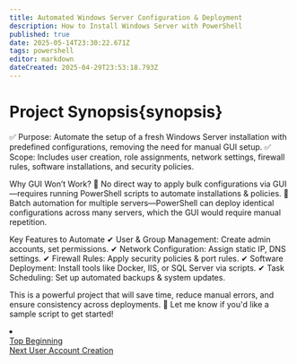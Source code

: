 ```yaml
---
title: Automated Windows Server Configuration & Deployment
description: How to Install Windows Server with PowerShell
published: true
date: 2025-05-14T23:30:22.671Z
tags: powershell
editor: markdown
dateCreated: 2025-04-29T23:53:18.793Z
---
```


# Project Synopsis{synopsis}
✅ Purpose: Automate the setup of a fresh Windows Server installation with predefined configurations, removing the need for manual GUI setup. ✅ Scope: Includes user creation, role assignments, network settings, firewall rules, software installations, and security policies.

Why GUI Won’t Work?
🚫 No direct way to apply bulk configurations via GUI—requires running PowerShell scripts to automate installations & policies. 🚫 Batch automation for multiple servers—PowerShell can deploy identical configurations across many servers, which the GUI would require manual repetition.

Key Features to Automate
✔ User & Group Management: Create admin accounts, set permissions. ✔ Network Configuration: Assign static IP, DNS settings. ✔ Firewall Rules: Apply security policies & port rules. ✔ Software Deployment: Install tools like Docker, IIS, or SQL Server via scripts. ✔ Task Scheduling: Set up automated backups & system updates.

This is a powerful project that will save time, reduce manual errors, and ensure consistency across deployments. 🚀 Let me know if you'd like a sample script to get started!


<li class="config-item">
  <div class="navigation">
    <div class="nav-back">
      <a href="#synopsis" class="back">Top 
        <span class="label">Beginning</span>
      </a>
    </div>
    <span class="divider"></span>
    <div class="nav-next">
      <a href="/powershell/users" class="next">Next
      <span class="label">User Account Creation </span>
      </a>
    </div>
  </div>
</li>


